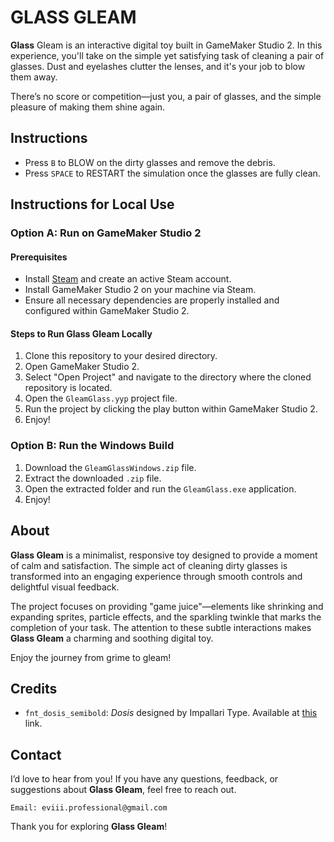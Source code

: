 # GLASS GLEAM

**Glass** Gleam is an interactive digital toy built in GameMaker Studio 2. In this experience, you'll take on the simple yet satisfying task of cleaning a pair of glasses. Dust and eyelashes clutter the lenses, and it's your job to blow them away.

There’s no score or competition—just you, a pair of glasses, and the simple pleasure of making them shine again.

## Instructions

- Press `B` to BLOW on the dirty glasses and remove the debris.
- Press `SPACE` to RESTART the simulation once the glasses are fully clean.

## Instructions for Local Use

### Option A: Run on GameMaker Studio 2

#### Prerequisites

- Install [Steam](https://store.steampowered.com/about/download) and create an active Steam account.
- Install GameMaker Studio 2 on your machine via Steam.
- Ensure all necessary dependencies are properly installed and configured within GameMaker Studio 2.

#### Steps to Run Glass Gleam Locally

1. Clone this repository to your desired directory.
2. Open GameMaker Studio 2.
3. Select "Open Project" and navigate to the directory where the cloned repository is located.
4. Open the `GleamGlass.yyp` project file.
5. Run the project by clicking the play button within GameMaker Studio 2.
6. Enjoy!

### Option B: Run the Windows Build

1. Download the `GleamGlassWindows.zip` file.
2. Extract the downloaded `.zip` file.
3. Open the extracted folder and run the `GleamGlass.exe` application.
4. Enjoy!

## About

**Glass Gleam** is a minimalist, responsive toy designed to provide a moment of calm and satisfaction. The simple act of cleaning dirty glasses is transformed into an engaging experience through smooth controls and delightful visual feedback.

The project focuses on providing "game juice"—elements like shrinking and expanding sprites, particle effects, and the sparkling twinkle that marks the completion of your task. The attention to these subtle interactions makes **Glass Gleam** a charming and soothing digital toy.

Enjoy the journey from grime to gleam!

## Credits

- `fnt_dosis_semibold`: _Dosis_ designed by Impallari Type. Available at [this](https://fonts.google.com/specimen/Dosis?query=dosis) link.

## Contact

I’d love to hear from you! If you have any questions, feedback, or suggestions about **Glass Gleam**, feel free to reach out.

    Email: eviii.professional@gmail.com

Thank you for exploring **Glass Gleam**!
